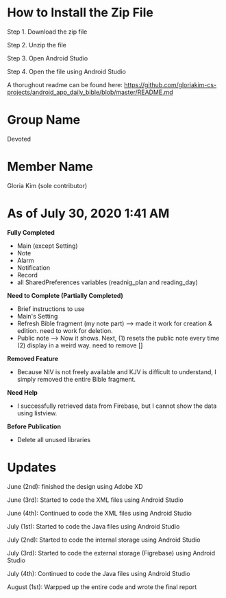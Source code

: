 # How to Install the Zip File

Step 1. Download the zip file

Step 2. Unzip the file

Step 3. Open Android Studio

Step 4. Open the file using Android Studio

A thorughout readme can be found here: https://github.com/gloriakim-cs-projects/android_app_daily_bible/blob/master/README.md

# Group Name

Devoted

# Member Name

Gloria Kim (sole contributor)

# As of July 30, 2020 1:41 AM

**Fully Completed**

- Main (except Setting)
- Note
- Alarm
- Notification
- Record
- all SharedPreferences variables (readnig_plan and reading_day)

**Need to Complete (Partially Completed)**

- Brief instructions to use
- Main's Setting
- Refresh Bible fragment (my note part) --> made it work for creation & edition. need to work for deletion.
- Public note --> Now it shows. Next, (1) resets the public note every time (2) display in a weird way. need to remove []

**Removed Feature**

- Because NIV is not freely available and KJV is difficult to understand, I simply removed the entire Bible fragment.

**Need Help**
- I successfully retrieved data from Firebase, but I cannot show the data using listview.

**Before Publication**
- Delete all unused libraries

# Updates

June (2nd): finished the design using Adobe XD

June (3rd): Started to code the XML files using Android Studio 

June (4th): Continued to code the XML files using Android Studio

July (1st): Started to code the Java files using Android Studio

July (2nd): Started to code the internal storage using Android Studio

July (3rd): Started to code the external storage (Figrebase) using Android Studio

July (4th): Continued to code the Java files using Android Studio

August (1st): Warpped up the entire code and wrote the final report

